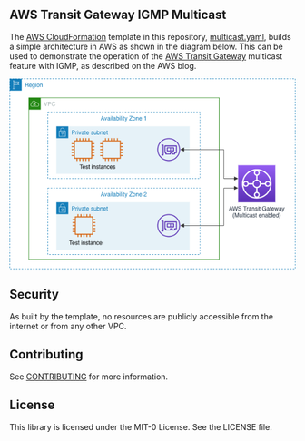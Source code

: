 ## AWS Transit Gateway IGMP Multicast

The [AWS CloudFormation](http://aws.amazon.com/cloudformation/) template in this repository, [multicast.yaml](multicast.yaml), builds a simple architecture in AWS as shown in the diagram below. This can be used to demonstrate the operation of the [AWS Transit Gateway](http://aws.amazon.com/transit-gateway) multicast feature with IGMP, as described on the AWS blog.

<img src="multicast-diag.png">


## Security

As built by the template, no resources are publicly accessible from the internet or from any other VPC.

## Contributing

See [CONTRIBUTING](CONTRIBUTING.md#security-issue-notifications) for more information.

## License

This library is licensed under the MIT-0 License. See the LICENSE file.

